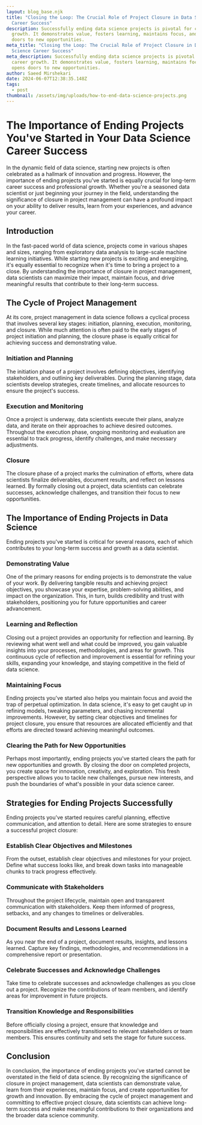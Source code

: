 ```yaml
---
layout: blog_base.njk
title: "Closing the Loop: The Crucial Role of Project Closure in Data Science
  Career Success"
description: Successfully ending data science projects is pivotal for career
  growth. It demonstrates value, fosters learning, maintains focus, and opens
  doors to new opportunities.
meta_title: "Closing the Loop: The Crucial Role of Project Closure in Data
  Science Career Success"
meta_description: Successfully ending data science projects is pivotal for
  career growth. It demonstrates value, fosters learning, maintains focus, and
  opens doors to new opportunities.
author: Saeed Mirshekari
date: 2024-06-07T12:38:35.148Z
tags:
  - post
thumbnail: /assets/img/uploads/how-to-end-data-science-projects.png
---
```

# The Importance of Ending Projects You've Started in Your Data Science Career Success

In the dynamic field of data science, starting new projects is often celebrated as a hallmark of innovation and progress. However, the importance of ending projects you've started is equally crucial for long-term career success and professional growth. Whether you're a seasoned data scientist or just beginning your journey in the field, understanding the significance of closure in project management can have a profound impact on your ability to deliver results, learn from your experiences, and advance your career.

## Introduction

In the fast-paced world of data science, projects come in various shapes and sizes, ranging from exploratory data analysis to large-scale machine learning initiatives. While starting new projects is exciting and energizing, it's equally essential to recognize when it's time to bring a project to a close. By understanding the importance of closure in project management, data scientists can maximize their impact, maintain focus, and drive meaningful results that contribute to their long-term success.

## The Cycle of Project Management

At its core, project management in data science follows a cyclical process that involves several key stages: initiation, planning, execution, monitoring, and closure. While much attention is often paid to the early stages of project initiation and planning, the closure phase is equally critical for achieving success and demonstrating value.

### Initiation and Planning

The initiation phase of a project involves defining objectives, identifying stakeholders, and outlining key deliverables. During the planning stage, data scientists develop strategies, create timelines, and allocate resources to ensure the project's success.

### Execution and Monitoring

Once a project is underway, data scientists execute their plans, analyze data, and iterate on their approaches to achieve desired outcomes. Throughout the execution phase, ongoing monitoring and evaluation are essential to track progress, identify challenges, and make necessary adjustments.

### Closure

The closure phase of a project marks the culmination of efforts, where data scientists finalize deliverables, document results, and reflect on lessons learned. By formally closing out a project, data scientists can celebrate successes, acknowledge challenges, and transition their focus to new opportunities.

## The Importance of Ending Projects in Data Science

Ending projects you've started is critical for several reasons, each of which contributes to your long-term success and growth as a data scientist.

### Demonstrating Value

One of the primary reasons for ending projects is to demonstrate the value of your work. By delivering tangible results and achieving project objectives, you showcase your expertise, problem-solving abilities, and impact on the organization. This, in turn, builds credibility and trust with stakeholders, positioning you for future opportunities and career advancement.

### Learning and Reflection

Closing out a project provides an opportunity for reflection and learning. By reviewing what went well and what could be improved, you gain valuable insights into your processes, methodologies, and areas for growth. This continuous cycle of reflection and improvement is essential for refining your skills, expanding your knowledge, and staying competitive in the field of data science.

### Maintaining Focus

Ending projects you've started also helps you maintain focus and avoid the trap of perpetual optimization. In data science, it's easy to get caught up in refining models, tweaking parameters, and chasing incremental improvements. However, by setting clear objectives and timelines for project closure, you ensure that resources are allocated efficiently and that efforts are directed toward achieving meaningful outcomes.

### Clearing the Path for New Opportunities

Perhaps most importantly, ending projects you've started clears the path for new opportunities and growth. By closing the door on completed projects, you create space for innovation, creativity, and exploration. This fresh perspective allows you to tackle new challenges, pursue new interests, and push the boundaries of what's possible in your data science career.

## Strategies for Ending Projects Successfully

Ending projects you've started requires careful planning, effective communication, and attention to detail. Here are some strategies to ensure a successful project closure:

### Establish Clear Objectives and Milestones

From the outset, establish clear objectives and milestones for your project. Define what success looks like, and break down tasks into manageable chunks to track progress effectively.

### Communicate with Stakeholders

Throughout the project lifecycle, maintain open and transparent communication with stakeholders. Keep them informed of progress, setbacks, and any changes to timelines or deliverables.

### Document Results and Lessons Learned

As you near the end of a project, document results, insights, and lessons learned. Capture key findings, methodologies, and recommendations in a comprehensive report or presentation.

### Celebrate Successes and Acknowledge Challenges

Take time to celebrate successes and acknowledge challenges as you close out a project. Recognize the contributions of team members, and identify areas for improvement in future projects.

### Transition Knowledge and Responsibilities

Before officially closing a project, ensure that knowledge and responsibilities are effectively transitioned to relevant stakeholders or team members. This ensures continuity and sets the stage for future success.

## Conclusion

In conclusion, the importance of ending projects you've started cannot be overstated in the field of data science. By recognizing the significance of closure in project management, data scientists can demonstrate value, learn from their experiences, maintain focus, and create opportunities for growth and innovation. By embracing the cycle of project management and committing to effective project closure, data scientists can achieve long-term success and make meaningful contributions to their organizations and the broader data science community.